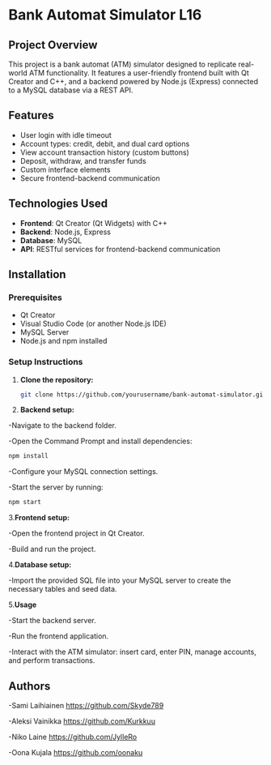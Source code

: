 # Bank Automat Simulator L16

## Project Overview
This project is a bank automat (ATM) simulator designed to replicate real-world ATM functionality. It features a user-friendly frontend built with Qt Creator and C++, and a backend powered by Node.js (Express) connected to a MySQL database via a REST API.

## Features
- User login with idle timeout
- Account types: credit, debit, and dual card options
- View account transaction history (custom buttons)
- Deposit, withdraw, and transfer funds
- Custom interface elements
- Secure frontend-backend communication

## Technologies Used
- **Frontend**: Qt Creator (Qt Widgets) with C++
- **Backend**: Node.js, Express
- **Database**: MySQL
- **API**: RESTful services for frontend-backend communication

## Installation

### Prerequisites
- Qt Creator
- Visual Studio Code (or another Node.js IDE)
- MySQL Server
- Node.js and npm installed

### Setup Instructions
1. **Clone the repository:**
   ```bash
   git clone https://github.com/yourusername/bank-automat-simulator.git
   ```
2. **Backend setup:**

-Navigate to the backend folder.

-Open the Command Prompt and install dependencies:

```bash
npm install
```
-Configure your MySQL connection settings.

-Start the server by running:

```bash
npm start
```
3.**Frontend setup:**

-Open the frontend project in Qt Creator.

-Build and run the project.

4.**Database setup:**

-Import the provided SQL file into your MySQL server to create the necessary tables and seed data.

5.**Usage**

-Start the backend server.

-Run the frontend application.

-Interact with the ATM simulator: insert card, enter PIN, manage accounts, and perform transactions.


## Authors

-Sami Laihiainen https://github.com/Skyde789

-Aleksi Vainikka https://github.com/Kurkkuu

-Niko Laine https://github.com/JylleRo

-Oona Kujala https://github.com/oonaku
